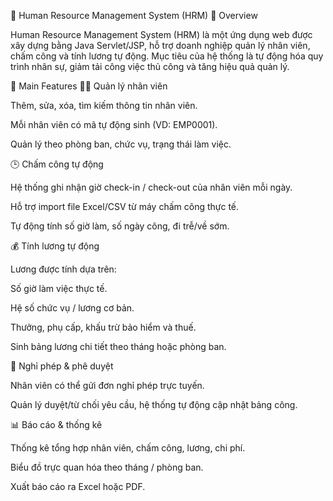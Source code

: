 🧾 Human Resource Management System (HRM)
🚀 Overview

Human Resource Management System (HRM) là một ứng dụng web được xây dựng bằng Java Servlet/JSP, hỗ trợ doanh nghiệp quản lý nhân viên, chấm công và tính lương tự động.
Mục tiêu của hệ thống là tự động hóa quy trình nhân sự, giảm tải công việc thủ công và tăng hiệu quả quản lý.

🧠 Main Features
👩‍💼 Quản lý nhân viên

Thêm, sửa, xóa, tìm kiếm thông tin nhân viên.

Mỗi nhân viên có mã tự động sinh (VD: EMP0001).

Quản lý theo phòng ban, chức vụ, trạng thái làm việc.

🕒 Chấm công tự động

Hệ thống ghi nhận giờ check-in / check-out của nhân viên mỗi ngày.

Hỗ trợ import file Excel/CSV từ máy chấm công thực tế.

Tự động tính số giờ làm, số ngày công, đi trễ/về sớm.

💰 Tính lương tự động

Lương được tính dựa trên:

Số giờ làm việc thực tế.

Hệ số chức vụ / lương cơ bản.

Thưởng, phụ cấp, khấu trừ bảo hiểm và thuế.

Sinh bảng lương chi tiết theo tháng hoặc phòng ban.

📅 Nghỉ phép & phê duyệt

Nhân viên có thể gửi đơn nghỉ phép trực tuyến.

Quản lý duyệt/từ chối yêu cầu, hệ thống tự động cập nhật bảng công.

📊 Báo cáo & thống kê

Thống kê tổng hợp nhân viên, chấm công, lương, chi phí.

Biểu đồ trực quan hóa theo tháng / phòng ban.

Xuất báo cáo ra Excel hoặc PDF.
